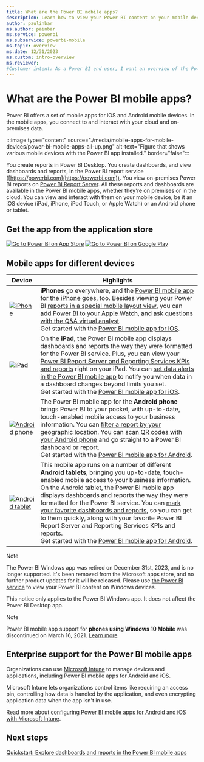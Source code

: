 ```yaml
---
title: What are the Power BI mobile apps?
description: Learn how to view your Power BI content on your mobile device to keep up with your data on premises or in the cloud.
author: paulinbar
ms.author: painbar
ms.service: powerbi
ms.subservice: powerbi-mobile
ms.topic: overview
ms.date: 12/31/2023
ms.custom: intro-overview
ms.reviewer: 
#Customer intent: As a Power BI end user, I want an overview of the Power BI mobile apps on the different devices so I can see how they can work in my company's workflow.
---
```


# What are the Power BI mobile apps?

Power BI offers a set of mobile apps for iOS and Android mobile devices. In the mobile apps, you connect to and interact with your cloud and on-premises data.

:::image type="content" source="./media/mobile-apps-for-mobile-devices/power-bi-mobile-apps-all-up.png" alt-text="Figure that shows various mobile devices with the Power BI app installed." border="false":::

You create reports in Power BI Desktop. You create dashboards, and view dashboards and reports, in the Power BI report service ([https://powerbi.com](https://powerbi.com)). You view on-premises Power BI reports on [Power BI Report Server](../../report-server/get-started.md). All these reports and dashboards are available in the Power BI mobile apps, whether they're on premises or in the cloud. You can view and interact with them on your mobile device, be it an iOS device (iPad, iPhone, iPod Touch, or Apple Watch) or an Android phone or tablet.

## Get the app from the application store

[![Go to Power BI on App Store](./media/mobile-apps-for-mobile-devices/mobile-apps-app-store.png)](https://go.microsoft.com/fwlink/?LinkId=526218&clcid=0x409) [![Go to Power BI on Google Play](./media/mobile-apps-for-mobile-devices/mobile-apps-google-play.png)](https://go.microsoft.com/fwlink/?LinkId=544867&clcid=0x409)

## Mobile apps for different devices

| **Device** | **Highlights** |
| --- | --- |
| [![iPhone](./media/mobile-apps-for-mobile-devices/iphone-logo-50-px.png)](mobile-iphone-app-get-started.md) |**iPhones** go everywhere, and the [Power BI mobile app for the iPhone](mobile-iphone-app-get-started.md) goes, too. Besides viewing your Power BI [reports in a special mobile layout view](mobile-apps-view-phone-report.md), you can [add Power BI to your Apple Watch](mobile-apple-watch.md), and [ask questions with the Q&A virtual analyst](mobile-apps-ios-qna.md). <br/>Get started with the [Power BI mobile app for iOS](mobile-iphone-app-get-started.md). |
| [![iPad](./media/mobile-apps-for-mobile-devices/ipad-logo-50-px.png)](mobile-iphone-app-get-started.md) |On the **iPad**, the Power BI mobile app displays dashboards and reports the way they were formatted for the Power BI service. Plus, you can view your [Power BI Report Server and Reporting Services KPIs and reports](mobile-app-ssrs-kpis-mobile-on-premises-reports.md) right on your iPad. You can [set data alerts in the Power BI mobile app](mobile-set-data-alerts-in-the-mobile-apps.md) to notify you when data in a dashboard changes beyond limits you set. <br/>Get started with the [Power BI mobile app for iOS](mobile-iphone-app-get-started.md). |
| [![Android phone](media/mobile-apps-for-mobile-devices/android-phone-logo-50-px.png)](mobile-android-app-get-started.md) |The Power BI mobile app for the **Android phone** brings Power BI to your pocket, with up-to-date, touch-enabled mobile access to your business information. You can [filter a report by your geographic location](mobile-apps-geographic-filtering.md). You can [scan QR codes with your Android phone](mobile-apps-qr-code.md) and go straight to a Power BI dashboard or report. <br/>Get started with the [Power BI mobile app for Android](mobile-android-app-get-started.md). |
| [![Android tablet](./media/mobile-apps-for-mobile-devices/android-tablet-logo-50-px.png)](mobile-android-app-get-started.md) |This mobile app runs on a number of different **Android tablets**, bringing you up-to-date, touch-enabled mobile access to your business information. On the Android tablet, the Power BI mobile app displays dashboards and reports the way they were formatted for the Power BI service. You can [mark your favorite dashboards and reports](mobile-apps-favorites.md), so you can get to them quickly, along with your favorite Power BI Report Server and Reporting Services KPIs and reports. <br/>Get started with the [Power BI mobile app for Android](mobile-android-app-get-started.md). |

>[!NOTE]
> The Power BI Windows app was retired on December 31st, 2023, and is no longer supported. It's been removed from the Microsoft apps store, and no further product updates for it will be released. Please use [the Power BI service](https://app.powerbi.com/) to view your Power BI content on Windows devices.
>
> This notice only applies to the Power BI Windows app. It does not affect the Power BI Desktop app.

>[!NOTE]
>Power BI mobile app support for **phones using Windows 10 Mobile** was discontinued on March 16, 2021. [Learn more](/legal/powerbi/powerbi-mobile/power-bi-mobile-app-end-of-support-for-windows-phones)

## Enterprise support for the Power BI mobile apps

Organizations can use [Microsoft Intune](https://www.microsoft.com/security/business/endpoint-management/microsoft-intune) to manage devices and applications, including Power BI mobile apps for Android and iOS.

Microsoft Intune lets organizations control items like requiring an access pin, controlling how data is handled by the application, and even encrypting application data when the app isn't in use.

Read more about [configuring Power BI mobile apps for Android and iOS with Microsoft Intune](../../enterprise/service-admin-mobile-intune.md).

## Next steps

[Quickstart: Explore dashboards and reports in the Power BI mobile apps](mobile-apps-quickstart-view-dashboard-report.md)

